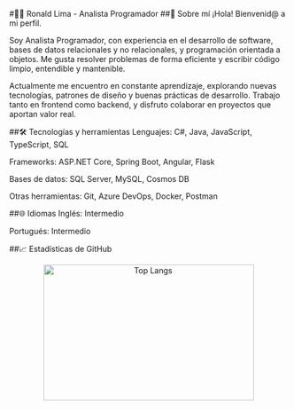 #👨‍💻 Ronald Lima - Analista Programador
##🧠 Sobre mí
¡Hola! Bienvenid@ a mi perfil.

Soy Analista Programador, con experiencia en el desarrollo de software, bases de datos relacionales y no relacionales, y programación orientada a objetos. Me gusta resolver problemas de forma eficiente y escribir código limpio, entendible y mantenible.

Actualmente me encuentro en constante aprendizaje, explorando nuevas tecnologías, patrones de diseño y buenas prácticas de desarrollo. Trabajo tanto en frontend como backend, y disfruto colaborar en proyectos que aportan valor real.

##🛠️ Tecnologías y herramientas
Lenguajes: C#, Java, JavaScript, TypeScript, SQL

Frameworks: ASP.NET Core, Spring Boot, Angular, Flask

Bases de datos: SQL Server, MySQL, Cosmos DB

Otras herramientas: Git, Azure DevOps, Docker, Postman

##🌐 Idiomas
Inglés: Intermedio

Portugués: Intermedio

##📈 Estadísticas de GitHub
<p align="center"> <a href="https://github-readme-stats.vercel.app/api/top-langs/?username=Dlanor91&layout=compact&theme=dark"> <img height="245" width="380" src="https://github-readme-stats.vercel.app/api/top-langs/?username=Dlanor91&layout=compact&theme=dark" alt="Top Langs"> </a> </p>
